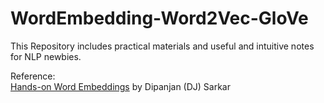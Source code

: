 # WordEmbedding-Word2Vec-GloVe

This Repository includes practical materials
and useful and intuitive notes for NLP newbies.

Reference:   
<a href="https://towardsdatascience.com/understanding-feature-engineering-part-4-deep-learning-methods-for-text-data-96c44370bbfa">
Hands-on Word Embeddings</a> by Dipanjan (DJ) Sarkar
